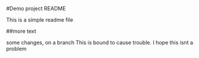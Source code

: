 #Demo project README

This is a simple readme file

##more text

some changes, on a branch
This is bound to cause trouble.
I hope this isnt a problem